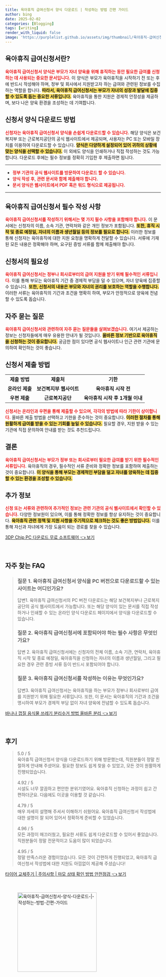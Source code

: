 ```yaml
---
title: 육아휴직 급여신청서 양식 다운로드 | 작성하는 방법 간편 가이드
author: bing
date: 2025-02-02
categories: [Blogging]
tags: [writing]
render_with_liquid: false
image: 'https://purplelist.github.io/assets/img/thumbnail/육아휴직-급여신청서-양식-다운로드-|-작성하는-방법-간편-가이드.webp'
---
```



<h2 id='육아휴직 급여신청서란?'>육아휴직 급여신청서란?</h2>

<p><b><span style="color: #ee2323;">육아휴직 급여신청서 양식은 부모가 자녀 양육을 위해 휴직하는 동안 필요한 급여를 신청하는 데 사용되는 중요한 문서입니다.</span></b> 이 양식은 부모가 육아휴직을 시작하기 전 또는 후에 반드시 작성해야 하며, 정부 및 회사에서 지원받고자 하는 급여와 관련된 정보를 수집하는 역할을 합니다. <b><span style="background-color: #ffe066;"> 따라서, 육아휴직 급여신청서는 부모가 자녀의 성장과 발달에 집중할 수 있도록 돕는 중요한 서류입니다.</span></b> 육아휴직을 통한 지원은 경제적 안정성을 제공하며, 보다 나은 양육 환경을 조성하는 데 기여합니다.</p>

<h2 id='신청서 양식 다운로드 방법'>신청서 양식 다운로드 방법</h2>

<p><b><span style="color: #ee2323;">신청자는 육아휴직 급여신청서 양식을 손쉽게 다운로드할 수 있습니다.</span></b> 해당 양식은 보건복지부 또는 근로복지공단의 공식 웹사이트에서 제공되며, 사용자는 PC 또는 모바일 장치를 이용하여 다운로드할 수 있습니다. <b><span style="background-color: #ffe066;">양식은 다양하게 설정되어 있어 귀하의 상황에 맞는 양식을 선택할 수 있습니다.</span></b> 이 외에도 양식을 인쇄하거나 직접 작성하는 것도 가능합니다. 다운로드 후에는 필수 정보를 정확히 기입한 후 제출하면 됩니다.</p>

<hr />

<ul>
    <li><b><span style="color: #ee2323;">정부 기관의 공식 웹사이트를 방문하여 다운로드 할 수 있습니다.</span></b></li>
    <li><b><span style="color: #ee2323;">양식 작성 후, 관련 문서와 함께 제출해야 합니다.</span></b></li>
    <li><b><span style="color: #ee2323;">문서 양식은 웹사이트에서 PDF 혹은 워드 형식으로 제공됩니다.</span></b></li>
</ul>

<hr />

<h2 id='육아휴직 급여신청서 필수 작성 사항'>육아휴직 급여신청서 필수 작성 사항</h2>

<p><b><span style="color: #ee2323;">육아휴직 급여신청서를 작성하기 위해서는 몇 가지 필수 사항을 포함해야 합니다.</span></b> 이 문서에는 신청자의 이름, 소속 기관, 연락처와 같은 개인 정보가 포함됩니다. <b><span style="background-color: #ffe066;">또한, 휴직 시작 및 종료 예정일, 자녀의 이름과 생년월일 등의 정보를 필요로 합니다.</span></b> 이러한 정보를 통해 신청자는 육아휴직에 대한 지원 요청을 명확하게 전달할 수 있습니다. 서류에 기재된 모든 내용은 정확해야 하며, 요구된 증빙 서류를 함께 제출해야 합니다.</p>

<h2 id='신청서의 필요성'>신청서의 필요성</h2>

<p><b><span style="color: #ee2323;">육아휴직 급여신청서는 정부나 회사로부터의 급여 지원을 받기 위해 필수적인 서류입니다.</span></b> 이를 통해 부모는 육아휴직 기간 중 경제적 부담을 덜 수 있으며, 자녀 양육에 집중할 수 있습니다. <b><span style="background-color: #ffe066;">또한, 신청서의 내용은 부모와 자녀의 권리를 보호하는 역할을 수행합니다.</span></b> 이러한 서류는 육아휴직의 기간과 조건을 명확히 하여, 부모가 안정적으로 양육에 전념할 수 있도록 돕습니다.</p>

<h2 id='자주 묻는 질문'>자주 묻는 질문</h2>

<p><b><span style="color: #ee2323;">육아휴직 급여신청서와 관련하여 자주 묻는 질문들을 살펴보겠습니다.</span></b> 여기서 제공하는 정보는 신청자들에게 매우 유용한 안내가 될 것입니다. <b><span style="background-color: #ffe066;">올바른 정보 기반으로 육아휴직을 신청하는 것이 중요합니다.</span></b> 궁금한 점이 있다면 공식 웹사이트나 인근 관련 기관에 문의하여 확인하는 것이 좋습니다.</p>

<h2 id='신청서 제출 방법'>신청서 제출 방법</h2>

<table>
    <tr>
        <td style="text-align: center; height: 17px;"><b>제출 방법</b></td>
        <td style="text-align: center; height: 17px;"><b>제출처</b></td>
        <td style="text-align: center; height: 17px;"><b>기한</b></td>
    </tr>
    <tr>
        <td style="text-align: center; height: 17px;"><b>온라인 제출</b></td>
        <td style="text-align: center; height: 17px;"><b>보건복지부 웹사이트</b></td>
        <td style="text-align: center; height: 17px;"><b>육아휴직 시작 전</b></td>
    </tr>
    <tr>
        <td style="text-align: center; height: 17px;"><b>우편 제출</b></td>
        <td style="text-align: center; height: 17px;"><b>근로복지공단</b></td>
        <td style="text-align: center; height: 17px;"><b>육아휴직 시작 후 1개월 이내</b></td>
    </tr>
</table>

<p><b><span style="color: #ee2323;">신청서는 온라인과 우편을 통해 제출할 수 있으며, 각각의 방법에 따라 기한이 상이합니다.</span></b> 올바른 제출 방법을 선택하고 기한을 준수하는 것이 중요합니다. <b><span style="background-color: #ffe066;">이러한 절차를 통해 원활하게 급여를 받을 수 있는 기회를 높일 수 있습니다.</span></b> 필요할 경우, 지원 받을 수 있는 기관에 직접 문의하여 안내를 받는 것도 추천드립니다.</p>

<h2 id='결론'>결론</h2>

<p><b><span style="color: #ee2323;">육아휴직 급여신청서는 부모가 정부 또는 회사로부터 필요한 급여를 받기 위한 필수적인 서류입니다.</span></b> 육아휴직의 경우, 필수적인 서류 준비와 정확한 정보를 포함하여 제출하는 것이 중요합니다. <b><span style="background-color: #ffe066;">이 양식을 통해 부모는 경제적인 부담을 덜고 자녀를 양육하는 데 집중할 수 있는 환경을 조성할 수 있습니다.</span></b></p>

<h2 id='추가 정보'>추가 정보</h2>

<p><b><span style="color: #ee2323;">신청 또는 서류와 관련하여 추가적인 정보는 관련 기관의 공식 웹사이트에서 확인할 수 있습니다.</span></b> 다양한 정보원이 있으며, 이를 통해 정확한 정보를 항상 유지하는 것이 중요합니다. <b><span style="background-color: #ffe066;">육아휴직 관련 정책 및 지원 사항을 주기적으로 체크하는 것도 좋은 방법입니다.</span></b> 이를 통해 자신과 자녀에게 가장 도움이 되는 경로를 찾을 수 있습니다.</p>


<p><a class="click-button" title="3DP Chip PC 다운로드 무료 소프트웨어" href="https://purplelist.github.io/posts/3DP-Chip-PC-%EB%8B%A4%EC%9A%B4%EB%A1%9C%EB%93%9C-%EB%AC%B4%EB%A3%8C-%EC%86%8C%ED%94%84%ED%8A%B8%EC%9B%A8%EC%96%B4/" rel="dofollow">3DP Chip PC 다운로드 무료 소프트웨어 👈 보기</a></p><br>
<h2 id='자주_찾는_FAQ'>자주 찾는 FAQ</h2>
<div itemscope="" itemtype="https://schema.org/FAQPage"> 
<blockquote> 
<div itemscope="" itemprop="mainEntity" itemtype="https://schema.org/Question"> 
<h3 itemprop="name">질문 1. 육아휴직 급여신청서 양식을 PC 버전으로 다운로드할 수 있는 사이트는 어디인가요?</h3> 
<div itemscope="" itemprop="acceptedAnswer" itemtype="https://schema.org/Answer"> 
<span itemprop="text"> 
<p>답변1. 육아휴직 급여신청서의 PC 버전 다운로드는 해당 보건복지부나 근로복지공단의 공식 웹사이트에서 가능합니다. 또는 해당 양식이 있는 문서를 직접 작성하거나 인쇄할 수 있는 온라인 양식 다운로드 페이지에서 양식을 다운로드할 수 있습니다.</p> 
</span> 
</div> 
</div> 
<div itemscope="" itemprop="mainEntity" itemtype="https://schema.org/Question"> 
<h3 itemprop="name">질문 2. 육아휴직 급여신청서에 포함되어야 하는 필수 사항은 무엇인가요?</h3> 
<div itemscope="" itemprop="acceptedAnswer" itemtype="https://schema.org/Answer"> 
<span itemprop="text"> 
<p>답변 2. 육아휴직 급여신청서에는 신청자의 전체 이름, 소속 기관, 연락처, 육아휴직 시작 및 종료 예정일, 육아휴직을 신청하는 자녀의 이름과 생년월일, 그리고 필요한 경우 관련 증빙 서류 등이 반드시 포함되어야 합니다.</p> 
</span> 
</div> 
</div> 
<div itemscope="" itemprop="mainEntity" itemtype="https://schema.org/Question"> 
<h3 itemprop="name">질문 3. 육아휴직 급여신청서를 작성하는 이유는 무엇인가요?</h3> 
<div itemscope="" itemprop="acceptedAnswer" itemtype="https://schema.org/Answer"> 
<span itemprop="text"> 
<p>답변3. 육아휴직 급여신청서는 육아휴직을 하는 부모가 정부나 회사로부터 급여를 지원받기 위해 필요한 서류입니다. 또한, 이 문서는 육아휴직의 기간과 조건을 명시하여 부모가 경제적 부담 없이 자녀 양육에 전념할 수 있도록 돕습니다.</p> 
</span> 
</div> 
</div> 
</blockquote> 
</div>
<p><a class="click-button" title="바나나 껍질 음식물 쓰레기 분리수거 방법 올바른 분리" href="https://purplelist.github.io/posts/%EB%B0%94%EB%82%98%EB%82%98-%EA%BB%8D%EC%A7%88-%EC%9D%8C%EC%8B%9D%EB%AC%BC-%EC%93%B0%EB%A0%88%EA%B8%B0-%EB%B6%84%EB%A6%AC%EC%88%98%EA%B1%B0-%EB%B0%A9%EB%B2%95-%EC%98%AC%EB%B0%94%EB%A5%B8-%EB%B6%84%EB%A6%AC/" rel="dofollow">바나나 껍질 음식물 쓰레기 분리수거 방법 올바른 분리 👈 보기</a></p><br>
<h2 id='후기'>후기</h2>
<div itemscope itemtype="https://schema.org/Product">
  <blockquote>
  <div itemprop="review" itemscope itemtype="https://schema.org/Review">
      <div itemprop="reviewRating" itemscope itemtype="https://schema.org/Rating"> <span itemprop="ratingValue">5.0</span> / <span itemprop="bestRating">5</span> </div>
      <span itemprop="reviewBody">육아휴직 급여신청서 양식을 다운로드하기 위해 방문했는데, 직원분들이 정말 친절하게 안내해 주셨어요. 필요한 정보도 쉽게 찾을 수 있었고, 모든 것이 원활하게 진행되었습니다.</span>
  </div>
  <br>
  <div itemprop="review" itemscope itemtype="https://schema.org/Review">
      <div itemprop="reviewRating" itemscope itemtype="https://schema.org/Rating"> <span itemprop="ratingValue">4.92</span> / <span itemprop="bestRating">5</span> </div>
      <span itemprop="reviewBody">시설도 너무 깔끔하고 편안한 분위기였어요. 육아휴직 신청하는 과정이 쉽고 간편하더군요. 다음에도 이곳을 이용할 것 같습니다.</span>
  </div>
  <br>
  <div itemprop="review" itemscope itemtype="https://schema.org/Review">
      <div itemprop="reviewRating" itemscope itemtype="https://schema.org/Rating"> <span itemprop="ratingValue">4.79</span> / <span itemprop="bestRating">5</span> </div>
      <span itemprop="reviewBody">매우 자세히 설명해 주셔서 이해하기 쉬웠어요. 육아휴직 급여신청서 작성법에 대한 설명이 잘 되어 있어서 정확하게 준비할 수 있었습니다.</span>
  </div>
  <br>
  <div itemprop="review" itemscope itemtype="https://schema.org/Review">
      <div itemprop="reviewRating" itemscope itemtype="https://schema.org/Rating"> <span itemprop="ratingValue">4.96</span> / <span itemprop="bestRating">5</span> </div>
      <span itemprop="reviewBody">모든 과정이 매끄러웠고, 필요한 서류도 쉽게 다운로드할 수 있어서 좋았습니다. 직원분들이 정말 전문적이고 도움이 많이 되었습니다.</span>
  </div>
  <br>
  <div itemprop="review" itemscope itemtype="https://schema.org/Review">
      <div itemprop="reviewRating" itemscope itemtype="https://schema.org/Rating"> <span itemprop="ratingValue">4.95</span> / <span itemprop="bestRating">5</span> </div>
      <span itemprop="reviewBody">정말 만족스러운 경험이었습니다. 모든 것이 간편하게 진행되었고, 육아휴직 급여신청서 작성법에 대한 지원도 아낌없이 제공해 주셨습니다!</span>
  </div>
  </blockquote>
</div>
<p><a class="click-button" title="타이어 교체주기 | 주의사항 | 마모 상태 확인 방법 안전점검" href="https://purplelist.github.io/posts/%ED%83%80%EC%9D%B4%EC%96%B4-%EA%B5%90%EC%B2%B4%EC%A3%BC%EA%B8%B0-%EC%A3%BC%EC%9D%98%EC%82%AC%ED%95%AD-%EB%A7%88%EB%AA%A8-%EC%83%81%ED%83%9C-%ED%99%95%EC%9D%B8-%EB%B0%A9%EB%B2%95-%EC%95%88%EC%A0%84%EC%A0%90%EA%B2%80/" rel="dofollow">타이어 교체주기 | 주의사항 | 마모 상태 확인 방법 안전점검 👈 보기</a></p><br>
<figure class="image"><img src="https://purplelist.github.io/assets/img/thumbnail/육아휴직-급여신청서-양식-다운로드-|-작성하는-방법-간편-가이드.webp" alt="육아휴직-급여신청서-양식-다운로드-|-작성하는-방법-간편-가이드" width="256" height="256"></figure>